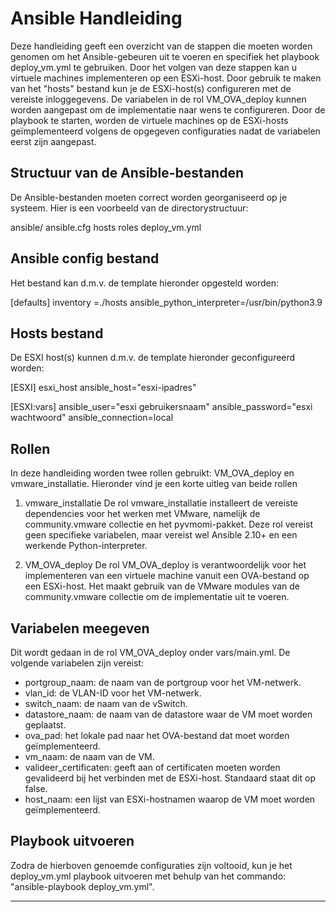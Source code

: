 # Ansible Handleiding

Deze handleiding geeft een overzicht van de stappen die moeten worden genomen om het Ansible-gebeuren uit te voeren en specifiek het playbook deploy_vm.yml te gebruiken. Door het volgen van deze stappen kan u virtuele machines implementeren op een ESXi-host. Door gebruik te maken van het "hosts" bestand kun je de ESXi-host(s) configureren met de vereiste inloggegevens. De variabelen in de rol VM_OVA_deploy kunnen worden aangepast om de implementatie naar wens te configureren. Door de playbook te starten, worden de virtuele machines op de ESXi-hosts geïmplementeerd volgens de opgegeven configuraties nadat de variabelen eerst zijn aangepast.

## Structuur van de Ansible-bestanden
De Ansible-bestanden moeten correct worden georganiseerd op je systeem. Hier is een voorbeeld van de directorystructuur:

ansible/
ansible.cfg
hosts
roles
deploy_vm.yml

## Ansible config bestand
Het bestand kan d.m.v. de template hieronder opgesteld worden:

[defaults]
inventory =./hosts
ansible_python_interpreter=/usr/bin/python3.9

## Hosts bestand
De ESXI host(s) kunnen d.m.v. de template hieronder geconfigureerd worden:

[ESXI]
esxi_host ansible_host="esxi-ipadres"

[ESXI:vars]
ansible_user="esxi gebruikersnaam"
ansible_password="esxi wachtwoord"
ansible_connection=local

## Rollen
In deze handleiding worden twee rollen gebruikt: VM_OVA_deploy en vmware_installatie. 
Hieronder vind je een korte uitleg van beide rollen

1) vmware_installatie
De rol vmware_installatie installeert de vereiste dependencies voor het werken met VMware, namelijk de community.vmware collectie en het pyvmomi-pakket. Deze rol vereist geen specifieke variabelen, maar vereist wel Ansible 2.10+ en een werkende Python-interpreter.

2) VM_OVA_deploy
De rol VM_OVA_deploy is verantwoordelijk voor het implementeren van een virtuele machine vanuit een OVA-bestand op een ESXi-host. Het maakt gebruik van de VMware modules van de community.vmware collectie om de implementatie uit te voeren. 

## Variabelen meegeven
Dit wordt gedaan in de rol VM_OVA_deploy onder vars/main.yml. De volgende variabelen zijn vereist:

* portgroup_naam: de naam van de portgroup voor het VM-netwerk.
* vlan_id: de VLAN-ID voor het VM-netwerk.
* switch_naam: de naam van de vSwitch.
* datastore_naam: de naam van de datastore waar de VM moet worden geplaatst.
* ova_pad: het lokale pad naar het OVA-bestand dat moet worden geïmplementeerd.
* vm_naam: de naam van de VM.
* valideer_certificaten: geeft aan of certificaten moeten worden gevalideerd bij het verbinden met de ESXi-host. Standaard staat dit op false.
* host_naam: een lijst van ESXi-hostnamen waarop de VM moet worden geïmplementeerd.

## Playbook uitvoeren
Zodra de hierboven genoemde configuraties zijn voltooid, kun je het deploy_vm.yml playbook uitvoeren met behulp van het commando: "ansible-playbook deploy_vm.yml".
***

